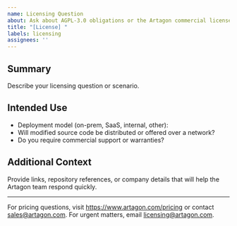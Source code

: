 ```yaml
---
name: Licensing Question
about: Ask about AGPL-3.0 obligations or the Artagon commercial license
title: "[License] "
labels: licensing
assignees: ''
---
```


## Summary

Describe your licensing question or scenario.

## Intended Use

- Deployment model (on-prem, SaaS, internal, other):
- Will modified source code be distributed or offered over a network?
- Do you require commercial support or warranties?

## Additional Context

Provide links, repository references, or company details that will help
the Artagon team respond quickly.

---

For pricing questions, visit https://www.artagon.com/pricing or contact
sales@artagon.com. For urgent matters, email licensing@artagon.com.
